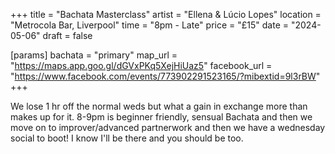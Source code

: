 +++
title = "Bachata Masterclass"
artist = "Ellena & Lúcio Lopes"
location = "Metrocola Bar, Liverpool"
time = "8pm - Late"
price = "£15"
date = "2024-05-06"
draft = false

[params]
bachata = "primary"
map_url = "https://maps.app.goo.gl/dGVxPKq5XejHiUaz5"
facebook_url = "https://www.facebook.com/events/773902291523165/?mibextid=9l3rBW"
+++

We lose 1 hr off the normal weds but what a gain in exchange more than makes up for it. 8-9pm is beginner friendly, sensual Bachata and then we move on to improver/advanced partnerwork and then we have a wednesday social to boot! I know I'll be there and you should be too.